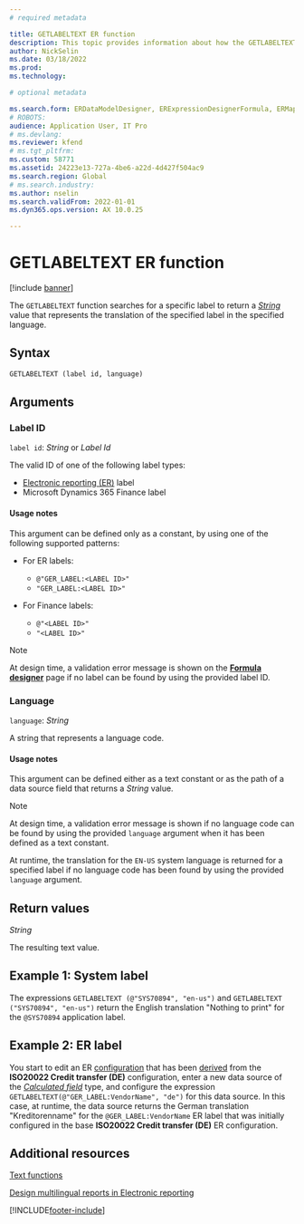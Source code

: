 ```yaml
---
# required metadata

title: GETLABELTEXT ER function
description: This topic provides information about how the GETLABELTEXT Electronic reporting (ER) function is used.
author: NickSelin
ms.date: 03/18/2022
ms.prod: 
ms.technology: 

# optional metadata

ms.search.form: ERDataModelDesigner, ERExpressionDesignerFormula, ERMappedFormatDesigner, ERModelMappingDesigner
# ROBOTS: 
audience: Application User, IT Pro
# ms.devlang: 
ms.reviewer: kfend
# ms.tgt_pltfrm: 
ms.custom: 58771
ms.assetid: 24223e13-727a-4be6-a22d-4d427f504ac9
ms.search.region: Global
# ms.search.industry: 
ms.author: nselin
ms.search.validFrom: 2022-01-01
ms.dyn365.ops.version: AX 10.0.25

---
```


# GETLABELTEXT ER function

[!include [banner](../includes/banner.md)]

The `GETLABELTEXT` function searches for a specific label to return a *[String](er-formula-supported-data-types-primitive.md#string)* value that represents the translation of the specified label in the specified language.

## Syntax

```vb
GETLABELTEXT (label id, language)
```

## Arguments

### Label ID

`label id`: *String* or *Label Id*

The valid ID of one of the following label types:

- [Electronic reporting (ER)](general-electronic-reporting.md) label
- Microsoft Dynamics 365 Finance label

#### Usage notes

This argument can be defined only as a constant, by using one of the following supported patterns:

- For ER labels:

    - `@"GER_LABEL:<LABEL ID>"`
    - `"GER_LABEL:<LABEL ID>"`

- For Finance labels:

    - `@"<LABEL ID>"`
    - `"<LABEL ID>"`

> [!NOTE]
> At design time, a validation error message is shown on the **[Formula designer](er-advanced-formula-editor.md)** page if no label can be found by using the provided label ID.

### Language

`language`: *String*

A string that represents a language code.

#### Usage notes

This argument can be defined either as a text constant or as the path of a data source field that returns a *String* value.

> [!NOTE]
> At design time, a validation error message is shown if no language code can be found by using the provided `language` argument when it has been defined as a text constant.
>
> At runtime, the translation for the `EN-US` system language is returned for a specified label if no language code has been found by using the provided `language` argument.

## Return values

*String*

The resulting text value.

## <a name=example-1></a>Example 1: System label

The expressions `GETLABELTEXT (@"SYS70894", "en-us")` and `GETLABELTEXT ("SYS70894", "en-us")` return the English translation "Nothing to print" for the `@SYS70894` application label.

## <a name=example-2></a>Example 2: ER label

You start to edit an ER [configuration](general-electronic-reporting.md#Configuration) that has been [derived](er-quick-start2-customize-report.md#DeriveProvidedFormat) from the **ISO20022 Credit transfer (DE)** configuration, enter a new data source of the *[Calculated field](er-calculated-field-ds-performance.md)* type, and configure the expression `GETLABELTEXT(@"GER_LABEL:VendorName", "de")` for this data source. In this case, at runtime, the data source returns the German translation "Kreditorenname" for the `@GER_LABEL:VendorName` ER label that was initially configured in the base **ISO20022 Credit transfer (DE)** ER configuration.

## Additional resources

[Text functions](er-functions-category-text.md)

[Design multilingual reports in Electronic reporting](er-design-multilingual-reports.md)

[!INCLUDE[footer-include](../../../includes/footer-banner.md)]
